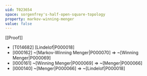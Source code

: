 ```yaml
---
uid: T023654
space: sorgenfrey's-half-open-square-topology
property: markov-winning-menger
value: false
---
```

[[Proof]]

* [T014682] [Lindelof|P000018]
* [I000162] ~[Markov-Winning Menger|P000070] => ~[Winning Menger|P000069]
* [I000161] ~[Winning Menger|P000069] => ~[Menger|P000066]
* [I000140] ~[Menger|P000066] => ~[Lindelof|P000018]

